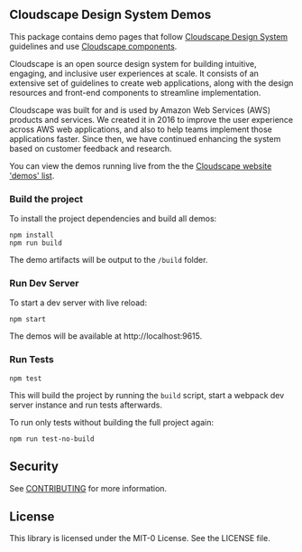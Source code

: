 ## Cloudscape Design System Demos

This package contains demo pages that follow [Cloudscape Design System](https://cloudscape.design) guidelines and use [Cloudscape components](https://cloudscape.design/components).

Cloudscape is an open source design system for building intuitive, engaging, and inclusive user experiences at scale. It consists of an extensive set of guidelines to create web applications, along with the design resources and front-end components to streamline implementation.

Cloudscape was built for and is used by Amazon Web Services (AWS) products and services. We created it in 2016 to improve the user experience across AWS web applications, and also to help teams implement those applications faster. Since then, we have continued enhancing the system based on customer feedback and research.

You can view the demos running live from the the [Cloudscape website 'demos' list](https://cloudscape.design/demos/).

### Build the project

To install the project dependencies and build all demos:

```
npm install
npm run build
```

The demo artifacts will be output to the `/build` folder.

### Run Dev Server

To start a dev server with live reload:

```
npm start
```

The demos will be available at http://localhost:9615.

### Run Tests

```
npm test
```

This will build the project by running the `build` script, start a webpack dev server instance and run tests afterwards.

To run only tests without building the full project again:

```
npm run test-no-build
```

## Security

See [CONTRIBUTING](CONTRIBUTING.md#security-issue-notifications) for more information.

## License

This library is licensed under the MIT-0 License. See the LICENSE file.
